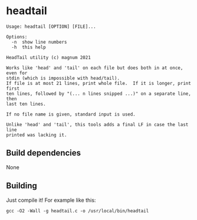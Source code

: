 # headtail

```
Usage: headtail [OPTION] [FILE]...

Options:
  -n  show line numbers
  -h  this help

HeadTail utility (c) magnum 2021

Works like 'head' and 'tail' on each file but does both in at once, even for
stdin (which is impossible with head/tail).
If file is at most 21 lines, print whole file.  If it is longer, print first
ten lines, followed by "(... n lines snipped ...)" on a separate line, then
last ten lines.

If no file name is given, standard input is used.

Unlike 'head' and 'tail', this tools adds a final LF in case the last line
printed was lacking it.
```

## Build dependencies
None

## Building
Just compile it! For example like this:
```
gcc -O2 -Wall -g headtail.c -o /usr/local/bin/headtail
```
